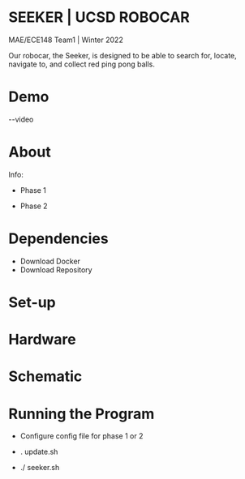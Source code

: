 # SEEKER | UCSD ROBOCAR
MAE/ECE148 Team1 | Winter 2022

Our robocar, the Seeker, is designed to be able to search for, locate, navigate to, and collect red ping pong balls.

# Demo

--video

# About

Info:

- Phase 1

- Phase 2
# Dependencies

- Download Docker
- Download Repository

# Set-up

# Hardware


# Schematic

# Running the Program

- Configure config file for phase 1 or 2

- . update.sh

- ./ seeker.sh
